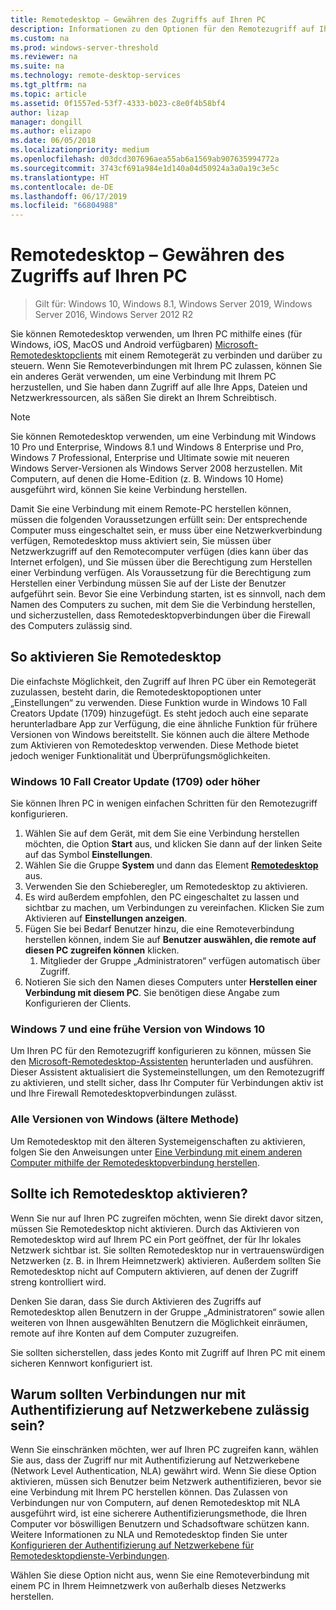 ```yaml
---
title: Remotedesktop – Gewähren des Zugriffs auf Ihren PC
description: Informationen zu den Optionen für den Remotezugriff auf Ihren PC
ms.custom: na
ms.prod: windows-server-threshold
ms.reviewer: na
ms.suite: na
ms.technology: remote-desktop-services
ms.tgt_pltfrm: na
ms.topic: article
ms.assetid: 0f1557ed-53f7-4333-b023-c8e0f4b58bf4
author: lizap
manager: dongill
ms.author: elizapo
ms.date: 06/05/2018
ms.localizationpriority: medium
ms.openlocfilehash: d03dcd307696aea55ab6a1569ab907635994772a
ms.sourcegitcommit: 3743cf691a984e1d140a04d50924a3a0a19c3e5c
ms.translationtype: HT
ms.contentlocale: de-DE
ms.lasthandoff: 06/17/2019
ms.locfileid: "66804988"
---
```

# <a name="remote-desktop---allow-access-to-your-pc"></a>Remotedesktop – Gewähren des Zugriffs auf Ihren PC

>Gilt für: Windows 10, Windows 8.1, Windows Server 2019, Windows Server 2016, Windows Server 2012 R2

Sie können Remotedesktop verwenden, um Ihren PC mithilfe eines (für Windows, iOS, MacOS und Android verfügbaren) [Microsoft-Remotedesktopclients](remote-desktop-clients.md) mit einem Remotegerät zu verbinden und darüber zu steuern. Wenn Sie Remoteverbindungen mit Ihrem PC zulassen, können Sie ein anderes Gerät verwenden, um eine Verbindung mit Ihrem PC herzustellen, und Sie haben dann Zugriff auf alle Ihre Apps, Dateien und Netzwerkressourcen, als säßen Sie direkt an Ihrem Schreibtisch.  

> [!NOTE]
> Sie können Remotedesktop verwenden, um eine Verbindung mit Windows 10 Pro und Enterprise, Windows 8.1 und Windows 8 Enterprise und Pro, Windows 7 Professional, Enterprise und Ultimate sowie mit neueren Windows Server-Versionen als Windows Server 2008 herzustellen. Mit Computern, auf denen die Home-Edition (z. B. Windows 10 Home) ausgeführt wird, können Sie keine Verbindung herstellen. 

Damit Sie eine Verbindung mit einem Remote-PC herstellen können, müssen die folgenden Voraussetzungen erfüllt sein: Der entsprechende Computer muss eingeschaltet sein, er muss über eine Netzwerkverbindung verfügen, Remotedesktop muss aktiviert sein, Sie müssen über Netzwerkzugriff auf den Remotecomputer verfügen (dies kann über das Internet erfolgen), und Sie müssen über die Berechtigung zum Herstellen einer Verbindung verfügen. Als Voraussetzung für die Berechtigung zum Herstellen einer Verbindung müssen Sie auf der Liste der Benutzer aufgeführt sein. Bevor Sie eine Verbindung starten, ist es sinnvoll, nach dem Namen des Computers zu suchen, mit dem Sie die Verbindung herstellen, und sicherzustellen, dass Remotedesktopverbindungen über die Firewall des Computers zulässig sind.

## <a name="how-to-enable-remote-desktop"></a>So aktivieren Sie Remotedesktop

Die einfachste Möglichkeit, den Zugriff auf Ihren PC über ein Remotegerät zuzulassen, besteht darin, die Remotedesktopoptionen unter „Einstellungen“ zu verwenden. Diese Funktion wurde in Windows 10 Fall Creators Update (1709) hinzugefügt. Es steht jedoch auch eine separate herunterladbare App zur Verfügung, die eine ähnliche Funktion für frühere Versionen von Windows bereitstellt. Sie können auch die ältere Methode zum Aktivieren von Remotedesktop verwenden. Diese Methode bietet jedoch weniger Funktionalität und Überprüfungsmöglichkeiten.

### <a name="windows-10-fall-creator-update-1709-or-later"></a>Windows 10 Fall Creator Update (1709) oder höher

Sie können Ihren PC in wenigen einfachen Schritten für den Remotezugriff konfigurieren.
1. Wählen Sie auf dem Gerät, mit dem Sie eine Verbindung herstellen möchten, die Option **Start** aus, und klicken Sie dann auf der linken Seite auf das Symbol **Einstellungen**.
2. Wählen Sie die Gruppe **System** und dann das Element [**Remotedesktop**](ms-settings:remotedesktop) aus.
3. Verwenden Sie den Schieberegler, um Remotedesktop zu aktivieren.
4. Es wird außerdem empfohlen, den PC eingeschaltet zu lassen und sichtbar zu machen, um Verbindungen zu vereinfachen. Klicken Sie zum Aktivieren auf **Einstellungen anzeigen**.
5. Fügen Sie bei Bedarf Benutzer hinzu, die eine Remoteverbindung herstellen können, indem Sie auf **Benutzer auswählen, die remote auf diesen PC zugreifen können** klicken.
   1. Mitglieder der Gruppe „Administratoren“ verfügen automatisch über Zugriff.
6. Notieren Sie sich den Namen dieses Computers unter **Herstellen einer Verbindung mit diesem PC**. Sie benötigen diese Angabe zum Konfigurieren der Clients.

### <a name="windows-7-and-early-version-of-windows-10"></a>Windows 7 und eine frühe Version von Windows 10

Um Ihren PC für den Remotezugriff konfigurieren zu können, müssen Sie den [Microsoft-Remotedesktop-Assistenten](https://www.microsoft.com/download/details.aspx?id=50042) herunterladen und ausführen. Dieser Assistent aktualisiert die Systemeinstellungen, um den Remotezugriff zu aktivieren, und stellt sicher, dass Ihr Computer für Verbindungen aktiv ist und Ihre Firewall Remotedesktopverbindungen zulässt. 

### <a name="all-versions-of-windows-legacy-method"></a>Alle Versionen von Windows (ältere Methode)

Um Remotedesktop mit den älteren Systemeigenschaften zu aktivieren, folgen Sie den Anweisungen unter [Eine Verbindung mit einem anderen Computer mithilfe der Remotedesktopverbindung herstellen](https://windows.microsoft.com/windows/remote-desktop-connection-faq).

## <a name="should-i-enable-remote-desktop"></a>Sollte ich Remotedesktop aktivieren?

Wenn Sie nur auf Ihren PC zugreifen möchten, wenn Sie direkt davor sitzen, müssen Sie Remotedesktop nicht aktivieren. Durch das Aktivieren von Remotedesktop wird auf Ihrem PC ein Port geöffnet, der für Ihr lokales Netzwerk sichtbar ist. Sie sollten Remotedesktop nur in vertrauenswürdigen Netzwerken (z. B. in Ihrem Heimnetzwerk) aktivieren. Außerdem sollten Sie Remotedesktop nicht auf Computern aktivieren, auf denen der Zugriff streng kontrolliert wird.

Denken Sie daran, dass Sie durch Aktivieren des Zugriffs auf Remotedesktop allen Benutzern in der Gruppe „Administratoren“ sowie allen weiteren von Ihnen ausgewählten Benutzern die Möglichkeit einräumen, remote auf ihre Konten auf dem Computer zuzugreifen.

Sie sollten sicherstellen, dass jedes Konto mit Zugriff auf Ihren PC mit einem sicheren Kennwort konfiguriert ist.

## <a name="why-allow-connections-only-with-network-level-authentication"></a>Warum sollten Verbindungen nur mit Authentifizierung auf Netzwerkebene zulässig sein? 

Wenn Sie einschränken möchten, wer auf Ihren PC zugreifen kann, wählen Sie aus, dass der Zugriff nur mit Authentifizierung auf Netzwerkebene (Network Level Authentication, NLA) gewährt wird. Wenn Sie diese Option aktivieren, müssen sich Benutzer beim Netzwerk authentifizieren, bevor sie eine Verbindung mit Ihrem PC herstellen können. Das Zulassen von Verbindungen nur von Computern, auf denen Remotedesktop mit NLA ausgeführt wird, ist eine sicherere Authentifizierungsmethode, die Ihren Computer vor böswilligen Benutzern und Schadsoftware schützen kann. Weitere Informationen zu NLA und Remotedesktop finden Sie unter [Konfigurieren der Authentifizierung auf Netzwerkebene für Remotedesktopdienste-Verbindungen](https://technet.microsoft.com/library/cc732713(v=ws.11).aspx).

Wählen Sie diese Option nicht aus, wenn Sie eine Remoteverbindung mit einem PC in Ihrem Heimnetzwerk von außerhalb dieses Netzwerks herstellen.
